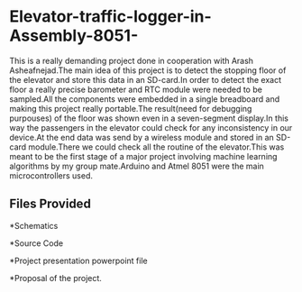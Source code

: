 # Elevator-traffic-logger-in-Assembly-8051-

This is a really demanding project done in cooperation with Arash Asheafnejad.The main idea of this project is to detect the stopping floor of the elevator and store this data in an SD-card.In order to detect the exact floor a really precise barometer and RTC module were needed to be sampled.All the components were embedded in a single breadboard and making this project really portable.The result(need for debugging purpouses) of the floor was shown even in a seven-segment display.In this way the passengers in the elevator could check for any inconsistency in our device.At the end data was send by a wireless module and stored in an SD-card module.There we could check all the routine of the elevator.This was meant to be the first stage of a major project involving machine learning algorithms by my group mate.Arduino and Atmel 8051 were the main microcontrollers used.

## Files Provided
*Schematics 

*Source Code

*Project presentation powerpoint file

*Proposal of the project.
